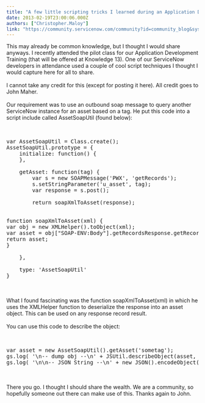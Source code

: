 ```yaml
---
title: "A few little scripting tricks I learned during an Application Development Training"
date: 2013-02-19T23:00:06.000Z
authors: ["Christopher.Maloy"]
link: "https://community.servicenow.com/community?id=community_blog&sys_id=e50eaa2ddbd0dbc01dcaf3231f96191b"
---
```

<p>This may already be common knowledge, but I thought I would share anyways. I recently attended the pilot class for our Application Development Training (that will be offered at Knowledge 13). One of our ServiceNow developers in attendance used a couple of cool script techniques I thought I would capture here for all to share.<br /><br />I cannot take any credit for this (except for posting it here). All credit goes to John Maher.<br /><br />Our requirement was to use an outbound soap message to query another ServiceNow instance for an asset based on a tag. He put this code into a script include called AssetSoapUtil (found below):<br /><pre __default_attr="plain" __jive_macro_name="code" class="jive_text_macro jive_macro_code"><br /><br />var AssetSoapUtil = Class.create();<br />AssetSoapUtil.prototype = {<br />    initialize: function() {<br />    },<br /><br />    getAsset: function(tag) {<br />        var s = new SOAPMessage('PWX', 'getRecords');<br />        s.setStringParameter('u_asset', tag);<br />        var response = s.post();<br /><br />        return soapXmlToAsset(response);<br /><br /><br />function soapXmlToAsset(xml) {<br />var obj = new XMLHelper().toObject(xml);<br />var asset = obj["SOAP-ENV:Body"].getRecordsResponse.getRecordsResult;<br />return asset;<br />}<br /><br />    },<br /><br />    type: 'AssetSoapUtil'<br />}<br /></pre><br /><br />What I found fascinating was the function soapXmlToAsset(xml) in which he uses the XMLHelper function to deserialize the response into an asset object. This can be used on any response record result.<br /><br />You can use this code to describe the object:<br /><pre __default_attr="plain" __jive_macro_name="code" class="jive_text_macro jive_macro_code"><br /><br />var asset = new AssetSoapUtil().getAsset('sometag');<br />gs.log( '\n-- dump obj --\n' + JSUtil.describeObject(asset, 'ass') );<br />gs.log( '\n\n-- JSON String --\n' + new JSON().encodeObject(asset) );<br /></pre><br /><br />There you go. I thought I should share the wealth. We are a community, so hopefully someone out there can make use of this. Thanks again to John.</p>